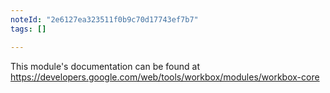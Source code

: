 ```yaml
---
noteId: "2e6127ea323511f0b9c70d17743ef7b7"
tags: []

---
```


This module's documentation can be found at https://developers.google.com/web/tools/workbox/modules/workbox-core
